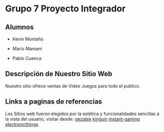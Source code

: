 # Grupo 7 Proyecto Integrador

## Alumnos 


* Kevin Montaño
+ Mario Mamani
- Pablo Cuenca


## Descripción de Nuestro Sitio Web

Nuestro sitio ofrece ventas de Video Juegos para todo el publico.



## Links a paginas de referencias

Los Sitios web fueron elegidos por la estética y funcionalidades sencillas a la vista del usuario, visitar desde:
[gezatek](https://www.gezatek.com.ar)
[kinguin](https://www.kinguin.net/?r=51714&___store=kinguin_es_spanish)
[instant-gaming](https://www.instant-gaming.com/es/?igr=gamer-45ea17)
[electronicthings](https://www.electronicthings.com.ar/)




